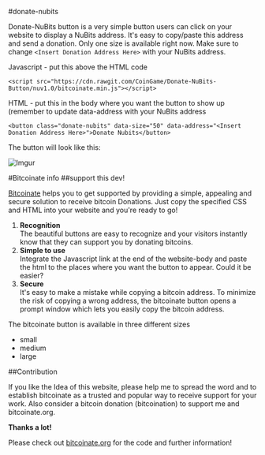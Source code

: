 #donate-nubits


Donate-NuBits button is a very simple button users can click on your website to display a NuBits address. It's easy to copy/paste this address and send a donation. Only one size is available right now. Make sure to change ```<Insert Donation Address Here>``` with your NuBits address.

Javascript - put this above the HTML code
```
<script src="https://cdn.rawgit.com/CoinGame/Donate-NuBits-Button/nuv1.0/bitcoinate.min.js"></script>
```
HTML - put this in the body where you want the button to show up (remember to update data-address with your NuBits address
```
<button class="donate-nubits" data-size="50" data-address="<Insert Donation Address Here>">Donate Nubits</button>
```

The button will look like this:

![Imgur](http://i.imgur.com/x17S6Ct.png)


#Bitcoinate info
##support this dev!

[Bitcoinate](http://bitcoinate.org) helps you to get supported by providing a simple,
appealing and secure solution to receive bitcoin Donations.
Just copy the specified CSS and HTML into your website and you're ready to go!


1. **Recognition**  
	The beautiful buttons are easy to recognize and your visitors instantly know that they can support you by donating bitcoins.
1. **Simple to use**  
	Integrate the Javascript link at the end of the website-body and paste the html to the places where you want the button to appear.
	Could it be easier?
1. **Secure**  
	It's easy to make a mistake while copying a bitcoin address.
	To minimize the risk of copying a wrong address,
	the bitcoinate button opens a prompt window which lets you easily copy the bitcoin address.


The bitcoinate button is available in three different sizes  
* small  
* medium  
* large


##Contribution

If you like the Idea of this website, please help me to spread the word
and to establish bitcoinate as a trusted and popular way to receive support for your work.
Also consider a bitcoin donation (bitcoination) to support me and bitcoinate.org.

**Thanks a lot!**

Please check out [bitcoinate.org](http://bitcoinate.org) for the code and further information!
